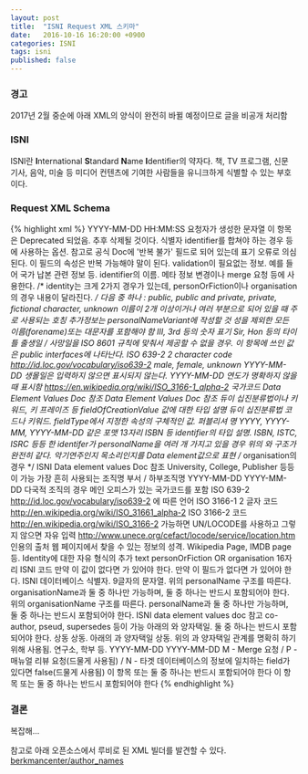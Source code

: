 ```yaml
---
layout: post
title:  "ISNI Request XML 스키마"
date:   2016-10-16 16:20:00 +0900
categories: ISNI
tags: isni
published: false
---
```

### 경고

2017년 2월 중순에 아래 XML의 양식이 완전히 바뀔 예정이므로 글을 비공개 처리함

### ISNI

ISNI란 <b>I</b>nternational <b>S</b>tandard <b>N</b>ame <b>I</b>dentifier의 약자다.
책, TV 프로그램, 신문 기사, 음악, 미술 등 미디어 컨텐츠에 기여한 사람들을 유니크하게 식별할 수 있는 부호이다.

### Request XML Schema

{% highlight xml %}
  <Request>
    <requestID>
      <dateTimeOfRequest>
        YYYY-MM-DD HH:MM:SS
      </dateTimeOfRequest>
      <requestorTransactionID>
        요청자가 생성한 문자열
      </requestorTransactionID>
    </requestID>
    <identityInformation>
      <requestorIdentifierOfIdentity>
        <referenceURI>
          이 항목은 Deprecated 되었음. 추후 삭제될 것이다.
        </referenceURI>
        <Identifier>
          식별자
        </Identifier>
        <deprecatedLocalIdentifier>
          identifier를 합쳐야 하는 경우 등에 사용하는 옵션.
          참고로 공식 Doc에 '반복 불가' 필드로 되어 있는데 표기 오류로 의심된다.
          이 필드의 속성은 반복 가능해야 말이 된다.
        </deprecatedLocalIdentifier>
        <specialStatus>
          validation이 필요없는 정보. 예를 들어 국가 납본 관련 정보 등.
        </specialStatus>
      </requestorIdentifierOfIdentity>
      <otherIdentifierOfIdentity>
        <identifier>
        </identifier>
        <type>
          identifier의 이름. 메타 정보 변경이나 merge 요청 등에 사용한다.
        </type>
      </otherIdentifierOfIdentity>
      <identity>
        /* identity는 크게 2가지 경우가 있는데,
          personOrFiction이나 organisation의 경우 내용이 달라진다. */
        <personOrFiction>
          <personalName>
            <nameUse>
              다음 중 하나 : public, public and private, private, fictional character, unknown
            </nameUse>
            <surname>
              이름이 2개 이상이거나 여러 부분으로 되어 있을 때 주로 사용되는 호칭
              추가정보는 personalNameVariant에 작성할 것
            </surname>
            <forename>
              성을 제외한 모든 이름(forename)또는 대문자를 포함해야 함
            </forename>
            <numeration>
               III, 3rd 등의 숫자 표기
            </numeration>
            <nameTitle>
              Sir, Hon 등의 타이틀
            </nameTitle>
            <marcDate>
              출생일 / 사망일을 ISO 8601 규칙에 맞춰서 제공할 수 없을 경우.
              이 항목에 쓰인 값은 public interfaces에 나타난다.
            </marcDate>
            <languageOfName>
              ISO 639-2 2 character code http://id.loc.gov/vocabulary/iso639-2
            </languageOfName>
            <script>
              ISO 15924 4 letter code www.unicode.org/iso15924/iso15924codes.html
            </script>
          </personalName>
          <gender>
            male, female, unknown
          </gender>
          <birthdate>
            YYYY-MM-DD
            생몰일은 입력하지 않으면 표시되지 않는다.
          </birthdate>
          <deathDate>
            YYYY-MM-DD
          </deathDate>
          <dateType>
            연도가 명확하지 않을 때 표시함
          </dateType>
          <nationality>
            https://en.wikipedia.org/wiki/ISO_3166-1_alpha-2
            국가코드
          </nationality>
          <resource>
            <creationClass>
              Data Element Values Doc 참조
            </creationClass>
            <creationRole>
              Data Element Values Doc 참조
            </creationRole>
            <fieldOfCreation>
              <fieldType>
                듀이 십진분류법이나 키워드, 키 프레이즈 등 fieldOfCreationValue
                값에 대한 타입 설명
              </fieldType>
              <fieldOfCreationValue>
                듀이 십진분류법 코드나 키워드. fieldType에서 지정한 속성의 구체적인 값.
              </fieldOfCreationValue>
            </fieldOfCreation>
            <titleOfWork>
              <title>
                작업물의 이름. 시리즈 명이나 잡지명 등은 쓰지 않는다. contributedTo를 사용.
              </title>
              <imprint>
                <publisher>
                  퍼블리셔 명
                </publisher>
                <date>
                  YYYY, YYYY-MM, YYYY-MM-DD 같은 포맷
                </date>
              </imprint>
              <identifier>
                <identifierValue>
                  13자리 ISBN 등
                </identifierValue>
                <identifierType>
                  identifier의 타입 설명. ISBN, ISTC, ISRC 등등
                </identifierType>
              </identifier>
            </titleOfWork>
          </resource>
          <contributedTo>
            <titleOfCollectiveWorkOrWorkPerformed>
            </titleOfCollectiveWorkOrWorkPerformed>
            <identifier>
              <identifierType>
              </identifierType>
              <identifierValue>
              </identifierValue>
            </identifier>
          </contributedTo>
          <personalNameVariant>
            한 identifer가 personalName을 여러 개 가지고 있을 경우
            위의 <personalNameVariant>와 구조가 완전히 같다.
          </personalNameVariant>
          <instrumentAndVoice>
            악기연주인지 목소리인지를 Data element값으로 표현
          </instrumentAndVoice>
        </personOrFiction>
        /* organisation의 경우 */
        <organisation>
          <organisationType>
             ISNI Data element values Doc 참조
             University, College, Publisher 등등이 가능
          </organisationType>
          <organisationName>
            <mainName>
              가장 흔히 사용되는 조직명
            </mainName>
            <subdivisionName>
              부서 / 하부조직명
            </subdivisionName>
          </organisationName>
          <usageDateFrom>
            YYYY-MM-DD
          </usageDateFrom>
          <usageDateTo>
            YYYY-MM-DD
          </usageDateTo>
          <location>
            <countryCode>
              다국적 조직의 경우 메인 오피스가 있는 국가코드를 포함
            </countryCode>
            <locode>
            </locode>
            <regionOrState>
            </regionOrState>
            <city>
            </city>
          </location>
          <resource>
          </resource>
          <organisationNameVariant>
          </organisationNameVariant>
        </organisation>
      </identity>
      <languageOfIdentity>
        ISO 639-2 http://id.loc.gov/vocabulary/iso639-2 에 따른 언어
      </languageOfIdentity>
      <countriesAssociated>
        <countryCode>
          ISO 3166-1 2 글자 코드 http://en.wikipedia.org/wiki/ISO_31661_alpha-2
        </countryCode>
        <regionOrState>
          ISO 3166-2 코드 http://en.wikipedia.org/wiki/ISO_3166-2
        </regionOrState>
        <city>
          가능하면 UN/LOCODE를 사용하고 그렇지 않으면 자유 입력
          http://www.unece.org/cefact/locode/service/location.htm
        </city>
      </countriesAssociated>
      <externalInformation>
        <source>
          인용의 출처
        </source>
        <information>
          웹 페이지에서 찾을 수 있는 정보의 성격. Wikipedia Page, IMDB page 등.
        </information>
        <URI>
        </URI>
      </externalInformation>
      <note>
        Identity에 대한 자유 형식의 추가 text
      </note>
    </identityInformation>
    <isNot>
      <identityType>
        personOrFiction  OR organisation
      </identityType>
      <ISNI>
        16자리 ISNI 코드
        만약 이 값이 없다면 <noISNI>가 있어야 한다.
      </ISNI>
      <noISNI>
        만약 이 필드가 없다면 <ISNI>가 있어야 한다.
      </noISNI>
      <PPN>
        ISNI 데이터베이스 식별자. 9글자의 문자열.
      </PPN>
      <personalName>
        위의 personalName 구조를 따른다. organisationName과 둘 중 하나만 가능하며, 둘 중 하나는 반드시 포함되어야 한다.
      </personalName>
      <organisationName>
        위의 organisationName 구조를 따른다. personalName과 둘 중 하나만 가능하며, 둘 중 하나는 반드시 포함되어야 한다.
      </organisationName>
    </isNot>
    <isRelated identityType="">
      <relationType>
         ISNI data element values doc 참고
         co-author, pseud, supersedes 등이 가능
      </relationType>
      <ISNI>
        아래의 <noISNI>와 양자택일. 둘 중 하나는 반드시 포함되어야 한다.
      </ISNI>
      <noISNI>
        <PPN>
          상동
        </PPN>
        <personalName>
          상동. 아래의 <organisationName>과 양자택일
        </personalName>
        <organisationName>
          상동. 위의 <personalName>과 양자택일
        </organisationName>
        <relationQualification>
          관계를 명확히 하기 위해 사용됨. 연구소, 학부 등.
        </relationQualification>
        <startDateOfRelationship>
          YYYY-MM-DD
        </startDateOfRelationship>
        <endDateOfRelationship>
          YYYY-MM-DD
        </endDateOfRelationship>
      </noISNI>
    </isRelated>
    <merge>
      <mergeInstruction>
        M - Merge 요청 / P - 매뉴얼 리뷰 요청(드물게 사용됨) / N - 타겟 데이터베이스의 정보에 일치하는 field가 있다면 false(드물게 사용됨)
      </mergeInstruction>
      <mergeToPPN>
        이 항목 또는 <mergeToISNI> 둘 중 하나는 반드시 포함되어야 한다
      </mergeToPPN>
      <mergeToISNI>
        이 항목 또는 <mergeToPPN> 둘 중 하나는 반드시 포함되어야 한다
      </mergeToISNI>
    </merge>
  </Request>
{% endhighlight %}

### 결론

복잡해...

참고로 아래 오픈소스에서 루비로 된 XML 빌더를 발견할 수 있다.
[berkmancenter/author_names][ruby_isni_request_xml]

[ruby_isni_request_xml]:https://github.com/berkmancenter/author_names/blob/master/app/views/responses/isni.xml.builder
